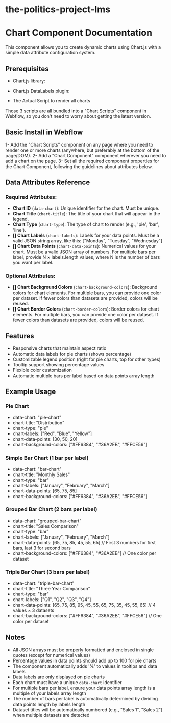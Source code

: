 # the-politics-project-lms

# Chart Component Documentation

This component allows you to create dynamic charts using Chart.js with a simple data attribute configuration system.

## Prerequisites

- Chart.js library:
<script src="https://cdn.jsdelivr.net/npm/chart.js"></script>

- Chart.js DataLabels plugin:
<script src="https://cdn.jsdelivr.net/npm/chartjs-plugin-datalabels@2"></script>

- The Actual Script to render all charts
<script src="https://cdn.jsdelivr.net/gh/pidemo/the-politics-project-lms@main/index.min.js" type="text/javascript"></script>

Those 3 scripts are all bundled into a "Chart Scripts" component in Webflow, so you don't need to worry about getting the latest version.

## Basic Install in Webflow

1- Add the "Chart Scripts" component on any page where you need to render one or more charts (anywhere, but preferably at the bottom of the page/DOM).
2- Add a "Chart Component" component wherever you need to add a chart on the page.
3- Set all the required component properties for the Chart Component, following the guidelines about attributes below.

## Data Attributes Reference

### Required Attributes:

- **Chart ID** (`data-chart`): Unique identifier for the chart. Must be unique.
- **Chart Title** (`chart-title`): The title of your chart that will appear in the legend.
- **Chart Type** (`chart-type`): The type of chart to render (e.g., 'pie', 'bar', 'line').
- **[] Chart Labels** (`chart-labels`): Labels for your data points. Must be a valid JSON string array, like this: ["Monday", "Tuesday", "Wednesday"]
- **[] Chart Data Points** (`chart-data-points`): Numerical values for your chart. Must be a valid JSON array of numbers. For multiple bars per label, provide N × labels.length values, where N is the number of bars you want per label.

### Optional Attributes:

- **[] Chart Background Colors** (`chart-background-colors`): Background colors for chart elements. For multiple bars, you can provide one color per dataset. If fewer colors than datasets are provided, colors will be reused.
- **[] Chart Border Colors** (`chart-border-colors`): Border colors for chart elements. For multiple bars, you can provide one color per dataset. If fewer colors than datasets are provided, colors will be reused.

## Features

- Responsive charts that maintain aspect ratio
- Automatic data labels for pie charts (shows percentage)
- Customizable legend position (right for pie charts, top for other types)
- Tooltip support showing percentage values
- Flexible color customization
- Automatic multiple bars per label based on data points array length

## Example Usage

### Pie Chart

- data-chart: "pie-chart"
- chart-title: "Distribution"
- chart-type: "pie"
- chart-labels: ["Red", "Blue", "Yellow"]
- chart-data-points: [30, 50, 20]
- chart-background-colors: ["#FF6384", "#36A2EB", "#FFCE56"]

### Simple Bar Chart (1 bar per label)

- data-chart: "bar-chart"
- chart-title: "Monthly Sales"
- chart-type: "bar"
- chart-labels: ["January", "February", "March"]
- chart-data-points: [65, 75, 85]
- chart-background-colors: ["#FF6384", "#36A2EB", "#FFCE56"]

### Grouped Bar Chart (2 bars per label)

- data-chart: "grouped-bar-chart"
- chart-title: "Sales Comparison"
- chart-type: "bar"
- chart-labels: ["January", "February", "March"]
- chart-data-points: [65, 75, 85, 45, 55, 65] // First 3 numbers for first bars, last 3 for second bars
- chart-background-colors: ["#FF6384", "#36A2EB"] // One color per dataset

### Triple Bar Chart (3 bars per label)

- data-chart: "triple-bar-chart"
- chart-title: "Three Year Comparison"
- chart-type: "bar"
- chart-labels: ["Q1", "Q2", "Q3", "Q4"]
- chart-data-points: [65, 75, 85, 95, 45, 55, 65, 75, 35, 45, 55, 65] // 4 values × 3 datasets
- chart-background-colors: ["#FF6384", "#36A2EB", "#FFCE56"] // One color per dataset

## Notes

- All JSON arrays must be properly formatted and enclosed in single quotes (except for numerical values)
- Percentage values in data points should add up to 100 for pie charts
- The component automatically adds '%' to values in tooltips and data labels
- Data labels are only displayed on pie charts
- Each chart must have a unique `data-chart` identifier
- For multiple bars per label, ensure your data points array length is a multiple of your labels array length
- The number of bars per label is automatically determined by dividing data points length by labels length
- Dataset titles will be automatically numbered (e.g., "Sales 1", "Sales 2") when multiple datasets are detected
